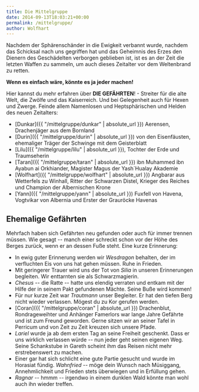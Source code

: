 ```yaml
---
title: Die Mittelgruppe
date: 2014-09-13T18:03:21+00:00
permalink: /mittelgruppe/
author: Wolfhart
---
```


Nachdem der Sphärenschänder in die Ewigkeit verbannt wurde, nachdem das Schicksal nach uns gegriffen hat und das Geheimnis des Erzes den Dienern des Geschädelten verborgen geblieben ist, ist es an der Zeit die letzten Waffen zu sammeln, um auch dieses Zeitalter vor dem Weltenbrand zu retten.

**Wenn es einfach wäre, könnte es ja jeder machen!**

Hier kannst du mehr erfahren über **DIE GEFÄHRTEN**! - Streiter für die alte Welt, die Zwölfe und das Kaiserreich. Und bei Gelegenheit auch für Hexen und Zwerge. Feinde allem Namenlosen und Heptsphärischen und Helden des neuen Zeitalters:

* [Dunkar]({{ "/mittelgruppe/dunkar" | absolute_url }}) Aerensen, Drachenjäger aus dem Bornland
* [Durin]({{ "/mittelgruppe/durin" | absolute_url }}) von den Eisenfäusten, ehemaliger Träger der Schwinge mit dem Geisterblatt
* [Lilu]({{ "/mittelgruppe/lilu" | absolute_url }}), Tochter der Erde und Traumseherin
* [Taran]({{ "/mittelgruppe/taran" | absolute_url }}) ibn Muhammed ibn Ayabun ai Orkhiander, Magister Magus der Yash´Hualay Akademie
* [Wolfhart]({{ "/mittelgruppe/wolfhart" | absolute_url }}) Angbarar aus Wetterfels zu Winhall, Ritter der Schwarzen Distel, Krieger des Reiches und Champion der Albernischen Krone
* [Yann]({{ "/mittelgruppe/yann" | absolute_url }}) Fuxfell von Havena, Vogtvikar von Albernia und Erster der Grauröcke Havenas


## Ehemalige Gefährten

Mehrfach haben sich Gefährten neu gefunden oder auch für immer trennen müssen. Wie gesagt -- manch einer schreckt schon vor der Höhe des Berges zurück, wenn er an dessen Fuße steht. Eine kurze Erinnerung:

* In ewig guter Erinnerung werden wir _Wesdragon_ behalten, der im verfluchten Eis von uns hat gehen müssen. Ruhe in Frieden.
* Mit geringerer Trauer wird uns der Tot von _Silia_ in unseren Erinnerungen begleiten. Wir enttarnten sie als Schwarzmagierin.
* _Chesus_ -- die Ratte -- hatte uns elendig verraten und entkam mit der Hilfe der in seinem Pakt gefundenen Mächte. Seine Buße wird kommen!
* Für nur kurze Zeit war _Trautmann_ unser Begleiter. Er hat den tiefen Berg nicht wieder verlassen. Mögest du zu Kor gerufen werden.
* [Coran]({{ "/mittelgruppe/coran" | absolute_url }}) Drachenblut, Rondrageweihter und Anhänger Famerlors war lange Jahre Gefährte und ist zum Freund geworden. Gerne sitzen wir an seiner Tafel in Perricum und von Zeit zu Zeit kreuzen sich unsere Pfade.
* _Lariel_ wurde ja ab dem ersten Tag an seine Freiheit geschenkt. Dass er uns wirklich verlassen würde -- nun jeder geht seinen eigenen Weg. Seine Schankstube in Gareth scheint ihm das Reisen nicht mehr erstrebenswert zu machen.
* Einer gar hat sich schlicht eine gute Partie gesucht und wurde im Horasiat fündig. _Wahnfried_ -- möge dein Wunsch nach Müsiggang, Annehmlichkeit und Frieden stets überwiegen und in Erfüllung gehen.
* _Ragnar_ -- hmmm -- irgendwo in einem dunklen Wald könnte man wohl auch ihn wieder treffen.
